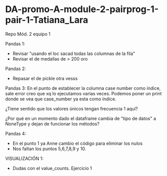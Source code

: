 # DA-promo-A-module-2-pairprog-1-pair-1-Tatiana_Lara

Repo Mód. 2 equipo 1

Pandas 1:

- Revisar "usando el loc sacad todas las columnas de la fila"
- Revisar el de medallas de > 200 oro

Pandas 2:

- Repasar el de pickle otra vesss

Pandas 3:
En el punto de establecer la columna case
number como índice, sale error creo que
xq lo ejecutamos varias veces. Podemos
poner un print donde se vea que
case_number ya esta como índice.

¿Tiene sentido que los valores únicos tengan frecuencia 1 aquí?

¿Por qué en un momento dado el dataframe cambia de "tipo de datos" a NoneType y dejan de funcionar los métodos?

Pandas 4:

- En el punto 1 ya Anne cambio el código
  para eliminar los nulos
- Nos faltan los puntos 5,6,7,8,9 y 10.

VISUALIZACIÓN 1:

- Dudas con el value_counts. Ejercicio 1
